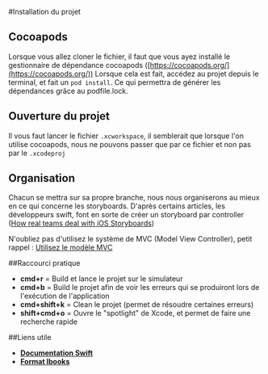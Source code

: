#Installation du projet

## Cocoapods

Lorsque vous allez cloner le fichier, il faut que vous ayez installé le gestionnaire de dépendance cocoapods ([https://cocoapods.org/](https://cocoapods.org/))
Lorsque cela est fait, accédez au projet depuis le terminal, et fait un `pod install`. Ce qui permettra de générer les dépendances grâce au podfile.lock.


## Ouverture du projet

Il vous faut lancer le fichier `.xcworkspace`, il semblerait que lorsque l'on utilise cocoapods, nous ne pouvons passer que par ce fichier et non pas par le `.xcodeproj`

## Organisation

Chacun se mettra sur sa propre branche, nous nous organiserons au mieux en ce qui concerne les storyboards. D'après certains articles, les développeurs swift, font en sorte de créer un storyboard par controller ([How real teams deal with iOS Storyboards](https://medium.com/practical-ios-development/how-real-teams-deal-with-ios-storyboards-beb8bb4c2765))

N'oubliez pas d'utilisez le système de MVC (Model View Controller), petit rappel : [Utilisez le modèle MVC](https://openclassrooms.com/courses/developpez-une-app-pour-ios/utilisez-le-modele-mvc)

##Raccourci pratique
* **cmd+r** = Build et lance le projet sur le simulateur
* **cmd+b** = Build le projet afin de voir les erreurs qui se produiront lors de l'exécution de l'application
* **cmd+shift+k** = Clean le projet (permet de résoudre certaines erreurs)
* **shift+cmd+o** = Ouvre le "spotlight" de Xcode, et permet de faire une recherche rapide

##Liens utile
* [**Documentation Swift**](https://developer.apple.com/library/content/documentation/Swift/Conceptual/Swift_Programming_Language/)
* [**Format Ibooks**](https://www.apple.com/fr/swift/)
